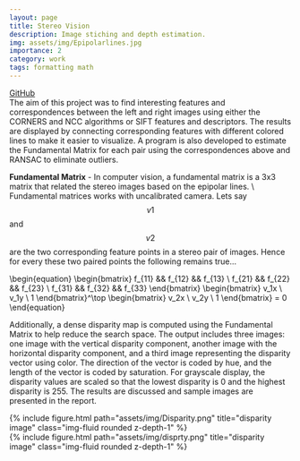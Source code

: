 ```yaml
---
layout: page
title: Stereo Vision
description: Image stiching and depth estimation.
img: assets/img/Epipolarlines.jpg
importance: 2
category: work
tags: formatting math
---
```


<a href="https://github.com/yashmewada9618/Sterreo-Vision">GitHub</a> \
The aim of this project was to find interesting features and correspondences between the left and right images using either the CORNERS and NCC algorithms or SIFT features and descriptors. The results are displayed by connecting corresponding features with different colored lines to make it easier to visualize. A program is also developed to estimate the Fundamental Matrix for each pair using the correspondences above and RANSAC to eliminate outliers.

**Fundamental Matrix** - In computer vision, a fundamental matrix is a 3x3 matrix that related the stereo images based on the epipolar lines. \ Fundamental matrices works with uncalibrated camera. Lets say $$v1$$ and $$v2$$ are the two corresponding feature points in a stereo pair of images. Hence for every these two paired points the following remains true...

\begin{equation}
    \begin{bmatrix} f_{11} && f_{12} && f_{13} \\ f_{21} && f_{22} && f_{23} \\ f_{31} && f_{32} && f_{33} \end{bmatrix} \begin{bmatrix} v_1x \\ v_1y \\ 1 \end{bmatrix}^\top \begin{bmatrix} v_2x \\ v_2y \\
    1 \end{bmatrix} = 0
\end{equation} 

Additionally, a dense disparity map is computed using the Fundamental Matrix to help reduce the search space. The output includes three images: one image with the vertical disparity component, another image with the horizontal disparity component, and a third image representing the disparity vector using color. The direction of the vector is coded by hue, and the length of the vector is coded by saturation. For grayscale display, the disparity values are scaled so that the lowest disparity is 0 and the highest disparity is 255. The results are discussed and sample images are presented in the report.

<div class="row">
    <div class="col-sm mt-3 mt-md-0">
        {% include figure.html path="assets/img/Disparity.png" title="disparity image" class="img-fluid rounded z-depth-1" %}
    </div>
    <div class="col-sm mt-3 mt-md-0">
        {% include figure.html path="assets/img/disprty.png" title="disparity image" class="img-fluid rounded z-depth-1" %}
    </div>
</div>